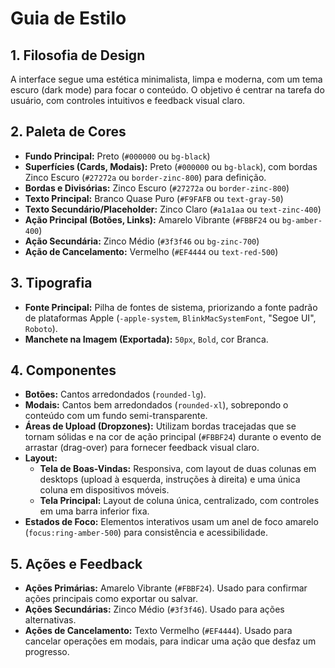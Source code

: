 # Guia de Estilo

## 1. Filosofia de Design

A interface segue uma estética minimalista, limpa e moderna, com um tema escuro (dark mode) para focar o conteúdo. O objetivo é centrar na tarefa do usuário, com controles intuitivos e feedback visual claro.

## 2. Paleta de Cores

-   **Fundo Principal:** Preto (`#000000` ou `bg-black`)
-   **Superfícies (Cards, Modais):** Preto (`#000000` ou `bg-black`), com bordas Zinco Escuro (`#27272a` ou `border-zinc-800`) para definição.
-   **Bordas e Divisórias:** Zinco Escuro (`#27272a` ou `border-zinc-800`)
-   **Texto Principal:** Branco Quase Puro (`#F9FAFB` ou `text-gray-50`)
-   **Texto Secundário/Placeholder:** Zinco Claro (`#a1a1aa` ou `text-zinc-400`)
-   **Ação Principal (Botões, Links):** Amarelo Vibrante (`#FBBF24` ou `bg-amber-400`)
-   **Ação Secundária:** Zinco Médio (`#3f3f46` ou `bg-zinc-700`)
-   **Ação de Cancelamento:** Vermelho (`#EF4444` ou `text-red-500`)

## 3. Tipografia

-   **Fonte Principal:** Pilha de fontes de sistema, priorizando a fonte padrão de plataformas Apple (`-apple-system`, `BlinkMacSystemFont`, "Segoe UI", `Roboto`).
-   **Manchete na Imagem (Exportada):** `50px`, `Bold`, cor Branca.

## 4. Componentes

-   **Botões:** Cantos arredondados (`rounded-lg`).
-   **Modais:** Cantos bem arredondados (`rounded-xl`), sobrepondo o conteúdo com um fundo semi-transparente.
-   **Áreas de Upload (Dropzones):** Utilizam bordas tracejadas que se tornam sólidas e na cor de ação principal (`#FBBF24`) durante o evento de arrastar (drag-over) para fornecer feedback visual claro.
-   **Layout:**
    -   **Tela de Boas-Vindas:** Responsiva, com layout de duas colunas em desktops (upload à esquerda, instruções à direita) e uma única coluna em dispositivos móveis.
    -   **Tela Principal:** Layout de coluna única, centralizado, com controles em uma barra inferior fixa.
-   **Estados de Foco:** Elementos interativos usam um anel de foco amarelo (`focus:ring-amber-500`) para consistência e acessibilidade.

## 5. Ações e Feedback

-   **Ações Primárias:** Amarelo Vibrante (`#FBBF24`). Usado para confirmar ações principais como exportar ou salvar.
-   **Ações Secundárias:** Zinco Médio (`#3f3f46`). Usado para ações alternativas.
-   **Ações de Cancelamento:** Texto Vermelho (`#EF4444`). Usado para cancelar operações em modais, para indicar uma ação que desfaz um progresso.
